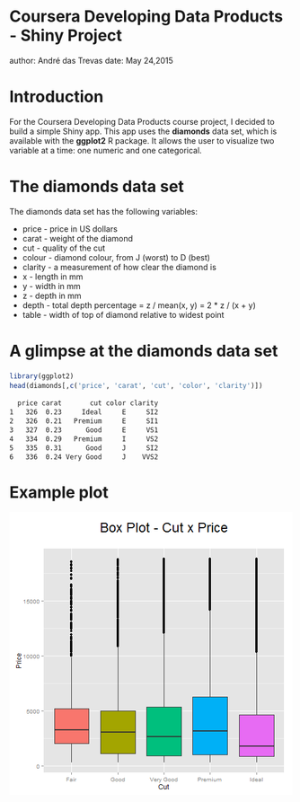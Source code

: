 Coursera Developing Data Products - Shiny Project
========================================================
author: André das Trevas
date: May 24,2015

Introduction
========================================================

For the Coursera Developing Data Products course project,
I decided to build a simple Shiny app.
This app uses the **diamonds** data set, which is available
with the **ggplot2** R package. It allows the user to
visualize two variable at a time: one numeric and one categorical.


The diamonds data set
========================================================

The diamonds data set has the following variables:

- price   - price in US dollars
- carat   - weight of the diamond 
- cut     - quality of the cut
- colour  - diamond colour, from J (worst) to D (best)  
- clarity - a measurement of how clear the diamond is
- x       - length in mm
- y       - width in mm
- z       - depth in mm
- depth   - total depth percentage = z / mean(x, y) = 2 * z / (x + y)
- table   - width of top of diamond relative to widest point

A glimpse at the diamonds data set
========================================================

```r
library(ggplot2)
head(diamonds[,c('price', 'carat', 'cut', 'color', 'clarity')])
```

```
  price carat       cut color clarity
1   326  0.23     Ideal     E     SI2
2   326  0.21   Premium     E     SI1
3   327  0.23      Good     E     VS1
4   334  0.29   Premium     I     VS2
5   335  0.31      Good     J     SI2
6   336  0.24 Very Good     J    VVS2
```

Example plot
========================================================
![plot of chunk unnamed-chunk-2](ShinyProj-figure/unnamed-chunk-2-1.png) 



